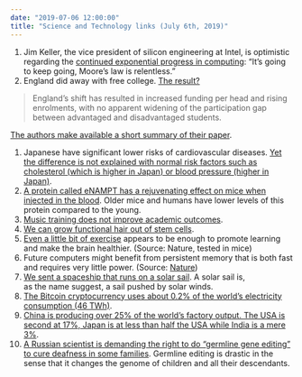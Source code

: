 ```yaml
---
date: "2019-07-06 12:00:00"
title: "Science and Technology links (July 6th, 2019)"
---
```




1. Jim Keller, the vice president of silicon engineering at Intel, is optimistic regarding the [continued exponential progress in computing](https://www.wired.com/story/intels-new-chip-wizard-plan-bring-back-magic/): &ldquo;It&rsquo;s going to keep going, Moore&rsquo;s law is relentless.&rdquo;
1. England did away with free college. [The result?](https://www.sciencedirect.com/science/article/abs/pii/S0272775717306404)<br/>

> England&rsquo;s shift has resulted in increased funding per head and rising enrolments, with no apparent widening of the participation gap between advantaged and disadvantaged students.


[The authors make available a short summary of their paper](http://cep.lse.ac.uk/pubs/download/cp503.pdf).
1. Japanese have significant lower risks of cardiovascular diseases. [Yet the difference is not explained with normal risk factors such as cholesterol (which is higher in Japan) or blood pressure (higher in Japan)](https://www.ahajournals.org/doi/abs/10.1161/circ.134.suppl_1.17437).
1. [A protein called eNAMPT has a rejuvenating effect on mice when injected in the blood](https://www.sciencedirect.com/science/article/abs/pii/S1550413119302554). Older mice and humans have lower levels of this protein compared to the young.
1. [Music training does not improve academic outcomes](https://docs.wixstatic.com/ugd/81f204_ea55e916ce7f47b29a18f59aac50bb08.pdf).
1. [We can grow functional hair out of stem cells](https://www.sbpdiscovery.org/press/functional-hair-follicles-grown-from-stem-cells).
1. [Even a little bit of exercise](https://elifesciences.org/articles/45920) appears to be enough to promote learning and make the brain healthier. (Source: Nature, tested in mice)
1. Future computers might benefit from persistent memory that is both fast and requires very little power. (Source: [Nature](https://www.nature.com/articles/s41598-019-45370-1))
1. [We sent a spaceship that runs on a solar sail](https://www.space.com/bill-nye-touts-planetary-society-lightsail2-solar-sail.html). A solar sail is,<br/>
as the name suggest, a sail pushed by solar winds.
1. [The Bitcoin cryptocurrency uses about 0.2% of the world&rsquo;s electricity consumption (46 TWh)](https://www.cell.com/joule/fulltext/S2542-4351(19)30255-7).
1. [China is producing over 25% of the world&rsquo;s factory output. The USA is second at 17%, Japan is at less than half the USA while India is a mere 3%](https://unstats.un.org/unsd/snaama/Index).
1. [A Russian scientist is demanding the right to do &ldquo;germline gene editing&rdquo; to cure deafness in some families](https://www.newscientist.com/article/2208777-exclusive-five-couples-lined-up-for-crispr-babies-to-avoid-deafness/). Germline editing is drastic in the sense that it changes the genome of children and all their descendants.


